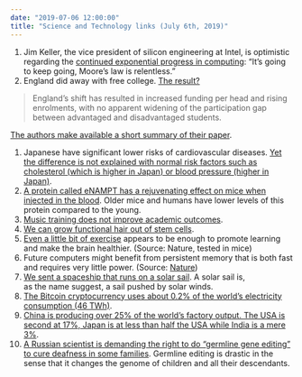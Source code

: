 ```yaml
---
date: "2019-07-06 12:00:00"
title: "Science and Technology links (July 6th, 2019)"
---
```




1. Jim Keller, the vice president of silicon engineering at Intel, is optimistic regarding the [continued exponential progress in computing](https://www.wired.com/story/intels-new-chip-wizard-plan-bring-back-magic/): &ldquo;It&rsquo;s going to keep going, Moore&rsquo;s law is relentless.&rdquo;
1. England did away with free college. [The result?](https://www.sciencedirect.com/science/article/abs/pii/S0272775717306404)<br/>

> England&rsquo;s shift has resulted in increased funding per head and rising enrolments, with no apparent widening of the participation gap between advantaged and disadvantaged students.


[The authors make available a short summary of their paper](http://cep.lse.ac.uk/pubs/download/cp503.pdf).
1. Japanese have significant lower risks of cardiovascular diseases. [Yet the difference is not explained with normal risk factors such as cholesterol (which is higher in Japan) or blood pressure (higher in Japan)](https://www.ahajournals.org/doi/abs/10.1161/circ.134.suppl_1.17437).
1. [A protein called eNAMPT has a rejuvenating effect on mice when injected in the blood](https://www.sciencedirect.com/science/article/abs/pii/S1550413119302554). Older mice and humans have lower levels of this protein compared to the young.
1. [Music training does not improve academic outcomes](https://docs.wixstatic.com/ugd/81f204_ea55e916ce7f47b29a18f59aac50bb08.pdf).
1. [We can grow functional hair out of stem cells](https://www.sbpdiscovery.org/press/functional-hair-follicles-grown-from-stem-cells).
1. [Even a little bit of exercise](https://elifesciences.org/articles/45920) appears to be enough to promote learning and make the brain healthier. (Source: Nature, tested in mice)
1. Future computers might benefit from persistent memory that is both fast and requires very little power. (Source: [Nature](https://www.nature.com/articles/s41598-019-45370-1))
1. [We sent a spaceship that runs on a solar sail](https://www.space.com/bill-nye-touts-planetary-society-lightsail2-solar-sail.html). A solar sail is,<br/>
as the name suggest, a sail pushed by solar winds.
1. [The Bitcoin cryptocurrency uses about 0.2% of the world&rsquo;s electricity consumption (46 TWh)](https://www.cell.com/joule/fulltext/S2542-4351(19)30255-7).
1. [China is producing over 25% of the world&rsquo;s factory output. The USA is second at 17%, Japan is at less than half the USA while India is a mere 3%](https://unstats.un.org/unsd/snaama/Index).
1. [A Russian scientist is demanding the right to do &ldquo;germline gene editing&rdquo; to cure deafness in some families](https://www.newscientist.com/article/2208777-exclusive-five-couples-lined-up-for-crispr-babies-to-avoid-deafness/). Germline editing is drastic in the sense that it changes the genome of children and all their descendants.


